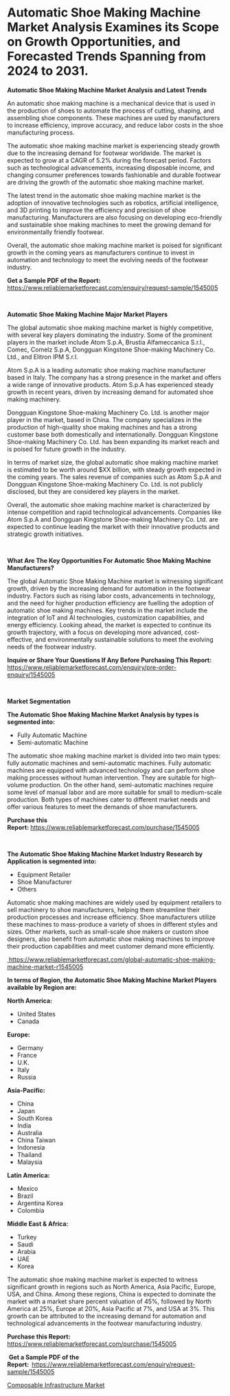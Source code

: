 <p><h1>Automatic Shoe Making Machine Market Analysis Examines its Scope on Growth Opportunities, and Forecasted Trends Spanning from 2024 to 2031.</h1></p><p><strong>Automatic Shoe Making Machine Market Analysis and Latest Trends</strong></p>
<p><p>An automatic shoe making machine is a mechanical device that is used in the production of shoes to automate the process of cutting, shaping, and assembling shoe components. These machines are used by manufacturers to increase efficiency, improve accuracy, and reduce labor costs in the shoe manufacturing process.</p><p>The automatic shoe making machine market is experiencing steady growth due to the increasing demand for footwear worldwide. The market is expected to grow at a CAGR of 5.2% during the forecast period. Factors such as technological advancements, increasing disposable income, and changing consumer preferences towards fashionable and durable footwear are driving the growth of the automatic shoe making machine market.</p><p>The latest trend in the automatic shoe making machine market is the adoption of innovative technologies such as robotics, artificial intelligence, and 3D printing to improve the efficiency and precision of shoe manufacturing. Manufacturers are also focusing on developing eco-friendly and sustainable shoe making machines to meet the growing demand for environmentally friendly footwear.</p><p>Overall, the automatic shoe making machine market is poised for significant growth in the coming years as manufacturers continue to invest in automation and technology to meet the evolving needs of the footwear industry.</p></p>
<p><strong>Get a Sample PDF of the Report:&nbsp;</strong> <a href="https://www.reliablemarketforecast.com/enquiry/request-sample/1545005">https://www.reliablemarketforecast.com/enquiry/request-sample/1545005</a></p>
<p>&nbsp;</p>
<p><strong>Automatic Shoe Making Machine Major Market Players</strong></p>
<p><p>The global automatic shoe making machine market is highly competitive, with several key players dominating the industry. Some of the prominent players in the market include Atom S.p.A, Brustia Alfameccanica S.r.l., Comec, Comelz S.p.A, Dongguan Kingstone Shoe-making Machinery Co. Ltd., and Elitron IPM S.r.l.</p><p>Atom S.p.A is a leading automatic shoe making machine manufacturer based in Italy. The company has a strong presence in the market and offers a wide range of innovative products. Atom S.p.A has experienced steady growth in recent years, driven by increasing demand for automated shoe making machinery.</p><p>Dongguan Kingstone Shoe-making Machinery Co. Ltd. is another major player in the market, based in China. The company specializes in the production of high-quality shoe making machines and has a strong customer base both domestically and internationally. Dongguan Kingstone Shoe-making Machinery Co. Ltd. has been expanding its market reach and is poised for future growth in the industry.</p><p>In terms of market size, the global automatic shoe making machine market is estimated to be worth around $XX billion, with steady growth expected in the coming years. The sales revenue of companies such as Atom S.p.A and Dongguan Kingstone Shoe-making Machinery Co. Ltd. is not publicly disclosed, but they are considered key players in the market.</p><p>Overall, the automatic shoe making machine market is characterized by intense competition and rapid technological advancements. Companies like Atom S.p.A and Dongguan Kingstone Shoe-making Machinery Co. Ltd. are expected to continue leading the market with their innovative products and strategic growth initiatives.</p></p>
<p>&nbsp;</p>
<p><strong>What Are The Key Opportunities For Automatic Shoe Making Machine Manufacturers?</strong></p>
<p><p>The global Automatic Shoe Making Machine market is witnessing significant growth, driven by the increasing demand for automation in the footwear industry. Factors such as rising labor costs, advancements in technology, and the need for higher production efficiency are fuelling the adoption of automatic shoe making machines. Key trends in the market include the integration of IoT and AI technologies, customization capabilities, and energy efficiency. Looking ahead, the market is expected to continue its growth trajectory, with a focus on developing more advanced, cost-effective, and environmentally sustainable solutions to meet the evolving needs of the footwear industry.</p></p>
<p><strong>Inquire or Share Your Questions If Any Before Purchasing This Report:</strong> <a href="https://www.reliablemarketforecast.com/enquiry/pre-order-enquiry/1545005">https://www.reliablemarketforecast.com/enquiry/pre-order-enquiry/1545005</a></p>
<p>&nbsp;</p>
<p><strong>Market Segmentation</strong></p>
<p><strong>The Automatic Shoe Making Machine Market Analysis by types is segmented into:</strong></p>
<p><ul><li>Fully Automatic Machine</li><li>Semi-automatic Machine</li></ul></p>
<p><p>The automatic shoe making machine market is divided into two main types: fully automatic machines and semi-automatic machines. Fully automatic machines are equipped with advanced technology and can perform shoe making processes without human intervention. They are suitable for high-volume production. On the other hand, semi-automatic machines require some level of manual labor and are more suitable for small to medium-scale production. Both types of machines cater to different market needs and offer various features to meet the demands of shoe manufacturers.</p></p>
<p><strong>Purchase this Report:&nbsp;</strong><a href="https://www.reliablemarketforecast.com/purchase/1545005">https://www.reliablemarketforecast.com/purchase/1545005</a></p>
<p>&nbsp;</p>
<p><strong>The Automatic Shoe Making Machine Market Industry Research by Application is segmented into:</strong></p>
<p><ul><li>Equipment Retailer</li><li>Shoe Manufacturer</li><li>Others</li></ul></p>
<p><p>Automatic shoe making machines are widely used by equipment retailers to sell machinery to shoe manufacturers, helping them streamline their production processes and increase efficiency. Shoe manufacturers utilize these machines to mass-produce a variety of shoes in different styles and sizes. Other markets, such as small-scale shoe makers or custom shoe designers, also benefit from automatic shoe making machines to improve their production capabilities and meet customer demand more efficiently.</p></p>
<p><a href="https://www.reliablemarketforecast.com/global-automatic-shoe-making-machine-market-r1545005">&nbsp;https://www.reliablemarketforecast.com/global-automatic-shoe-making-machine-market-r1545005</a></p>
<p><strong>In terms of Region, the Automatic Shoe Making Machine Market Players available by Region are:</strong></p>
<p>
    <p> <strong> North America: </strong>
        <ul>
            <li>United States</li>
            <li>Canada</li>
        </ul>
        </p> 
    <p> <strong> Europe: </strong>
        <ul>
            <li>Germany</li>
            <li>France</li>
            <li>U.K.</li>
            <li>Italy</li>
            <li>Russia</li>
        </ul>
        </p> 
    <p> <strong> Asia-Pacific: </strong>
        <ul>
            <li>China</li>
            <li>Japan</li>
            <li>South Korea</li>
            <li>India</li>
            <li>Australia</li>
            <li>China Taiwan</li>
            <li>Indonesia</li>
            <li>Thailand</li>
            <li>Malaysia</li>
        </ul>
        </p> 
    <p> <strong> Latin America: </strong>
        <ul>
            <li>Mexico</li>
            <li>Brazil</li>
            <li>Argentina Korea</li>
            <li>Colombia</li>
        </ul>
        </p> 
    <p> <strong> Middle East & Africa: </strong>
        <ul>
            <li>Turkey</li>
            <li>Saudi</li>
            <li>Arabia</li>
            <li>UAE</li>
            <li>Korea</li>
        </ul>
    </p>
    </p>
<p><p>The automatic shoe making machine market is expected to witness significant growth in regions such as North America, Asia Pacific, Europe, USA, and China. Among these regions, China is expected to dominate the market with a market share percent valuation of 45%, followed by North America at 25%, Europe at 20%, Asia Pacific at 7%, and USA at 3%. This growth can be attributed to the increasing demand for automation and technological advancements in the footwear manufacturing industry.</p></p>
<p><strong>Purchase this Report: </strong><a href="https://www.reliablemarketforecast.com/purchase/1545005">https://www.reliablemarketforecast.com/purchase/1545005</a></p>
<p>&nbsp;<strong>Get a Sample PDF of the Report:&nbsp;&nbsp;</strong><a href="https://www.reliablemarketforecast.com/enquiry/request-sample/1545005">https://www.reliablemarketforecast.com/enquiry/request-sample/1545005</a></p>
<p><strong></strong></p>
<p><p><a href="https://view.publitas.com/reportprime-1/composable-infrastructure-market-industry-trends-and-forecast-for-period-from-2024-to-2031/">Composable Infrastructure Market</a></p></p>